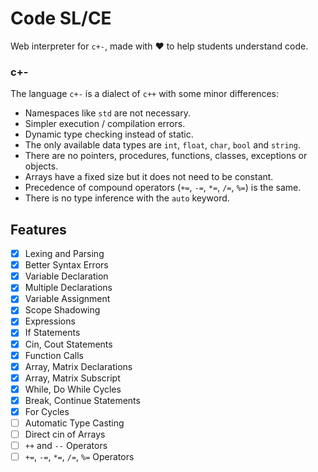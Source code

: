 
# Code SL/CE

Web interpreter for `c+-`, made with ❤️ to help students understand code.

### c+-

The language `c+-` is a dialect of `c++` with some minor differences:

- Namespaces like `std` are not necessary.
- Simpler execution / compilation errors.
- Dynamic type checking instead of static.
- The only available data types are `int`, `float`, `char`, `bool` and `string`.
- There are no pointers, procedures, functions, classes, exceptions or objects.
- Arrays have a fixed size but it does not need to be constant.
- Precedence of compound operators (`+=`, `-=`, `*=`, `/=`, `%=`) is the same.
- There is no type inference with the `auto` keyword.

## Features

- [x] Lexing and Parsing
- [x] Better Syntax Errors
- [x] Variable Declaration
- [x] Multiple Declarations
- [x] Variable Assignment
- [x] Scope Shadowing
- [x] Expressions
- [x] If Statements
- [x] Cin, Cout Statements
- [x] Function Calls
- [x] Array, Matrix Declarations
- [x] Array, Matrix Subscript
- [x] While, Do While Cycles
- [x] Break, Continue Statements
- [x] For Cycles
- [ ] Automatic Type Casting
- [ ] Direct cin of Arrays
- [ ] `++` and `--` Operators
- [ ] `+=`, `-=`, `*=`, `/=`, `%=` Operators

